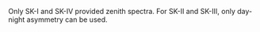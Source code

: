 Only SK-I and SK-IV provided zenith spectra. For SK-II and SK-III, only day-night asymmetry can be used.
